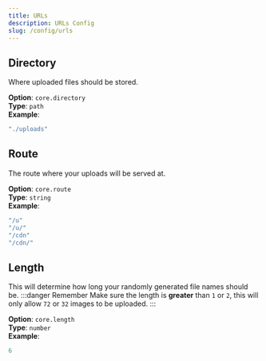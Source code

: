 ```yaml
---
title: URLs
description: URLs Config
slug: /config/urls
---
```


## Directory
Where uploaded files should be stored.

**Option**: `core.directory`<br/>
**Type**: `path`<br/>
**Example**:
```js
"./uploads"
```

## Route
The route where your uploads will be served at.

**Option**: `core.route`<br/>
**Type**: `string`<br/>
**Example**:
```js
"/u"
"/u/"
"/cdn"
"/cdn/"
```

## Length
This will determine how long your randomly generated file names should be.
:::danger Remember
Make sure the length is **greater** than `1` or `2`, this will only allow `72` or `32` images to be uploaded.
:::

**Option**: `core.length`<br/>
**Type**: `number`<br/>
**Example**:
```js
6
```